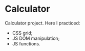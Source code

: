# Calculator

Calculator project. Here I practiced:
- CSS grid;
- JS DOM manipulation;
- JS functions.
